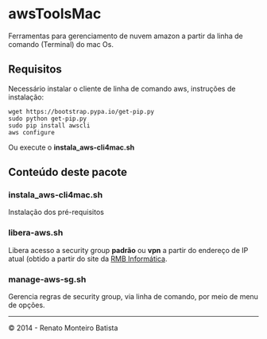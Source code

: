 # awsToolsMac

Ferramentas para gerenciamento de nuvem amazon a partir da linha de comando (Terminal) do mac Os.

## Requisitos
Necessário instalar o cliente de linha de comando aws, instruções de instalação:
```
wget https://bootstrap.pypa.io/get-pip.py
sudo python get-pip.py
sudo pip install awscli
aws configure
```

Ou execute o **instala_aws-cli4mac.sh**

## Conteúdo deste pacote

### instala_aws-cli4mac.sh
Instalação dos pré-requisitos
### libera-aws.sh
Libera acesso a security group **padrão** ou **vpn** a partir do endereço de IP atual (obtido a partir do site da [RMB Informática](https://www.rmbinformatica.com).
### manage-aws-sg.sh
Gerencia regras de security group, via linha de comando, por meio de menu de opções.

---
© 2014 - Renato Monteiro Batista


